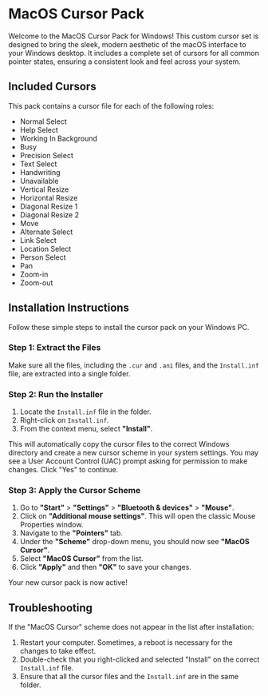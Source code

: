 # MacOS Cursor Pack

Welcome to the MacOS Cursor Pack for Windows! This custom cursor set is designed to bring the sleek, modern aesthetic of the macOS interface to your Windows desktop. It includes a complete set of cursors for all common pointer states, ensuring a consistent look and feel across your system.

## Included Cursors

This pack contains a cursor file for each of the following roles:
* Normal Select
* Help Select
* Working In Background
* Busy
* Precision Select
* Text Select
* Handwriting
* Unavailable
* Vertical Resize
* Horizontal Resize
* Diagonal Resize 1
* Diagonal Resize 2
* Move
* Alternate Select
* Link Select
* Location Select
* Person Select
* Pan
* Zoom-in
* Zoom-out

## Installation Instructions

Follow these simple steps to install the cursor pack on your Windows PC.

### Step 1: Extract the Files
Make sure all the files, including the `.cur` and `.ani` files, and the `Install.inf` file, are extracted into a single folder.

### Step 2: Run the Installer
1.  Locate the `Install.inf` file in the folder.
2.  Right-click on `Install.inf`.
3.  From the context menu, select **"Install"**.

This will automatically copy the cursor files to the correct Windows directory and create a new cursor scheme in your system settings. You may see a User Account Control (UAC) prompt asking for permission to make changes. Click "Yes" to continue.

### Step 3: Apply the Cursor Scheme
1.  Go to **"Start"** > **"Settings"** > **"Bluetooth & devices"** > **"Mouse"**.
2.  Click on **"Additional mouse settings"**. This will open the classic Mouse Properties window.
3.  Navigate to the **"Pointers"** tab.
4.  Under the **"Scheme"** drop-down menu, you should now see **"MacOS Cursor"**.
5.  Select **"MacOS Cursor"** from the list.
6.  Click **"Apply"** and then **"OK"** to save your changes.

Your new cursor pack is now active!

## Troubleshooting

If the "MacOS Cursor" scheme does not appear in the list after installation:
1.  Restart your computer. Sometimes, a reboot is necessary for the changes to take effect.
2.  Double-check that you right-clicked and selected "Install" on the correct `Install.inf` file.
3.  Ensure that all the cursor files and the `Install.inf` are in the same folder.
